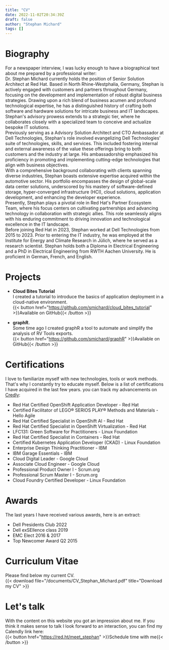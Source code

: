 ```yaml
---
title: "CV"
date: 2022-11-02T20:34:39Z
draft: false
author: "Stephan Michard"
tags: []
---
```



# Biography
For a newspaper interview, I was lucky enough to have a biographical text about me prepared by a professional writer:  
Dr. Stephan Michard currently holds the position of Senior Solution Architect at Red Hat. Based in North Rhine-Westphalia, Germany, Stephan is actively engaged with customers and partners throughout Germany, focusing on the development and implementation of robust digital business strategies. Drawing upon a rich blend of business acumen and profound technological expertise, he has a distinguished history of crafting both software and hardware solutions for intricate business and IT landscapes. Stephan's advisory prowess extends to a strategic tier, where he collaborates closely with a specialized team to conceive and actualize bespoke IT solutions.  
Previously serving as a Advisory Solution Architect and CTO Ambassador at Dell Technologies, Stephan's role involved evangelizing Dell Technologies' suite of technologies, skills, and services. This included fostering internal and external awareness of the value these offerings bring to both customers and the industry at large. His ambassadorship emphasized his proficiency in promoting and implementing cutting-edge technologies that align with business objectives.  
With a comprehensive background collaborating with clients spanning diverse industries, Stephan boasts extensive expertise acquired within the automotive sector. His portfolio encompasses the design of global-scale data center solutions, underscored by his mastery of software-defined storage, hyper-converged infrastructure (HCI), cloud solutions, application development, and enhancing the developer experience.  
Presently, Stephan plays a pivotal role in Red Hat's Partner Ecosystem Team, where his focus centers on cultivating partnerships and advancing technology in collaboration with strategic allies. This role seamlessly aligns with his enduring commitment to driving innovation and technological excellence in the IT landscape.  
Before joining Red Hat in 2023, Stephan worked at Dell Technologies from 2015 to 2023. Prior to entering the IT industry, he was employed at the Institute for Energy and Climate Research in Jülich, where he served as a research scientist. Stephan holds both a Diploma in Electrical Engineering and a PhD in Electrical Engineering from RWTH Aachen University. He is proficient in German, French, and English.

# Projects
- **Cloud Bites Tutorial**  
  I created a tutorial to introduce the basics of application deployment in a cloud-native environment.  
  {{< button href="https://github.com/smichard/cloud_bites_tutorial" >}}Available on GitHub{{< /button >}}

- **graphR.**  
  Some time ago I created graphR a tool to automate and simplify the analysis of RV Tools exports.  
  {{< button href="https://github.com/smichard/graphR" >}}Available on GitHub{{< /button >}}

# Certifications
I love to familiarize myself with new technologies, tools or work methods. That's why I constantly try to educate myself. Below is a list of certifications I have acquired in the last few years. you can track my advancements on [Credly](https://www.credly.com/users/stephan-michard.07f77149/badges):
  - Red Hat Certified OpenShift Application Developer - Red Hat
  - Certified Facilitator of LEGO® SERIOS PLAY® Methods and Materials - Hello Agile
  - Red Hat Certified Specialist in OpenShift AI - Red Hat
  - Red Hat Certified Specialist in OpenShift Virtualization - Red Hat
  - LFC131: Green Software for Practitioners - Linux Foundation
  - Red Hat Certified Specialist in Containers - Red Hat
  - Certified Kubernetes Application Developer (CKAD) - Linux Foundation
  - Enterprise Design Thinking Practitioner - IBM
  - IBM Garage Essentials - IBM
  - Cloud Digital Leader - Google Cloud
  - Associate Cloud Engineer - Google Cloud
  - Professional Product Owner I - Scrum.org
  - Professional Scrum Master I - Scrum.org
  - Cloud Foundry Certified Developer - Linux Foundation

# Awards
The last years I have received various awards, here is an extract:
- Dell Presidents Club 2022
- Dell exSEllence class 2019
- EMC Elect 2016 & 2017
- Top Newcomer Award Q2 2015

# Curriculum Vitae
Please find below my current CV.  
{{< download file="/documents/CV_Stephan_Michard.pdf" title="Download my CV" >}}  

# Let's talk
With the content on this website you got an impression about me. If you think it makes sense to talk I look forward to an interaction, you can find my Calendly link here:  
{{< button href="https://red.ht/meet_stephan" >}}Schedule time with me{{< /button >}}